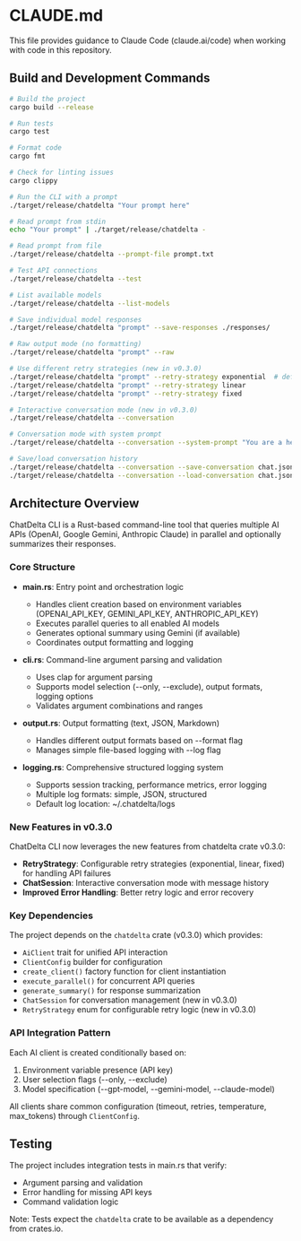 # CLAUDE.md

This file provides guidance to Claude Code (claude.ai/code) when working with code in this repository.

## Build and Development Commands

```bash
# Build the project
cargo build --release

# Run tests
cargo test

# Format code
cargo fmt

# Check for linting issues
cargo clippy

# Run the CLI with a prompt
./target/release/chatdelta "Your prompt here"

# Read prompt from stdin
echo "Your prompt" | ./target/release/chatdelta -

# Read prompt from file
./target/release/chatdelta --prompt-file prompt.txt

# Test API connections
./target/release/chatdelta --test

# List available models
./target/release/chatdelta --list-models

# Save individual model responses
./target/release/chatdelta "prompt" --save-responses ./responses/

# Raw output mode (no formatting)
./target/release/chatdelta "prompt" --raw

# Use different retry strategies (new in v0.3.0)
./target/release/chatdelta "prompt" --retry-strategy exponential  # default
./target/release/chatdelta "prompt" --retry-strategy linear
./target/release/chatdelta "prompt" --retry-strategy fixed

# Interactive conversation mode (new in v0.3.0)
./target/release/chatdelta --conversation

# Conversation mode with system prompt
./target/release/chatdelta --conversation --system-prompt "You are a helpful coding assistant"

# Save/load conversation history
./target/release/chatdelta --conversation --save-conversation chat.json
./target/release/chatdelta --conversation --load-conversation chat.json
```

## Architecture Overview

ChatDelta CLI is a Rust-based command-line tool that queries multiple AI APIs (OpenAI, Google Gemini, Anthropic Claude) in parallel and optionally summarizes their responses.

### Core Structure

- **main.rs**: Entry point and orchestration logic
  - Handles client creation based on environment variables (OPENAI_API_KEY, GEMINI_API_KEY, ANTHROPIC_API_KEY)
  - Executes parallel queries to all enabled AI models
  - Generates optional summary using Gemini (if available)
  - Coordinates output formatting and logging

- **cli.rs**: Command-line argument parsing and validation
  - Uses clap for argument parsing
  - Supports model selection (--only, --exclude), output formats, logging options
  - Validates argument combinations and ranges

- **output.rs**: Output formatting (text, JSON, Markdown)
  - Handles different output formats based on --format flag
  - Manages simple file-based logging with --log flag

- **logging.rs**: Comprehensive structured logging system
  - Supports session tracking, performance metrics, error logging
  - Multiple log formats: simple, JSON, structured
  - Default log location: ~/.chatdelta/logs

### New Features in v0.3.0

ChatDelta CLI now leverages the new features from chatdelta crate v0.3.0:

- **RetryStrategy**: Configurable retry strategies (exponential, linear, fixed) for handling API failures
- **ChatSession**: Interactive conversation mode with message history
- **Improved Error Handling**: Better retry logic and error recovery

### Key Dependencies

The project depends on the `chatdelta` crate (v0.3.0) which provides:
- `AiClient` trait for unified API interaction
- `ClientConfig` builder for configuration
- `create_client()` factory function for client instantiation
- `execute_parallel()` for concurrent API queries
- `generate_summary()` for response summarization
- `ChatSession` for conversation management (new in v0.3.0)
- `RetryStrategy` enum for configurable retry logic (new in v0.3.0)

### API Integration Pattern

Each AI client is created conditionally based on:
1. Environment variable presence (API key)
2. User selection flags (--only, --exclude)
3. Model specification (--gpt-model, --gemini-model, --claude-model)

All clients share common configuration (timeout, retries, temperature, max_tokens) through `ClientConfig`.

## Testing

The project includes integration tests in main.rs that verify:
- Argument parsing and validation
- Error handling for missing API keys
- Command validation logic

Note: Tests expect the `chatdelta` crate to be available as a dependency from crates.io.